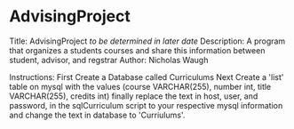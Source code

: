 # AdvisingProject
Title: AdvisingProject *to be determined in later date*
Description: A program that organizes a students courses and share this information between student, advisor, and regstrar
Author: Nicholas Waugh

Instructions:
First Create a Database called Curriculums
Next Create a 'list' table on mysql with the values (course VARCHAR(255), number int, title VARCHAR(255), credits int)
finally replace the text in host, user, and password, in the sqlCurriculum script to your respective mysql information
and change the text in database to 'Curriulums'.
